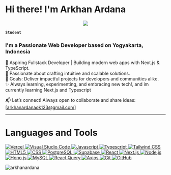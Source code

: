 # Hi there! I'm Arkhan Ardana

<div align="center">
  <img src="https://user-images.githubusercontent.com/22107794/139580686-887df369-edb8-4bc8-b607-4fbf6d7e4866.gif">
</div>

**`Student`**

### I'm a Passionate Web Developer based on Yogyakarta, Indonesia

🌟 Aspiring Fullstack Developer | Building modern web apps with Next.js & TypeScript.
<br/>
🚀 Passionate about crafting intuitive and scalable solutions.
<br/>
🎯 Goals: Deliver impactful projects for developers and communities alike.
<br/>
✨ Always learning, experimenting, and embracing new tech!, and im currently learning Next.js
   and Typescript
<br/>

📬 Let’s connect! Always open to collaborate and share ideas: [arkhanardanaok123@gmail.com]

---

# Languages and Tools


<p align="left">
  <a href="https://vercel.com" target="_blank">
    <img src="https://img.shields.io/badge/Vercel-%23000000.svg?logo=vercel&logoColor=white" alt="Vercel" />
  </a>
  <a href="https://code.visualstudio.com/" target="_blank">
    <img src="https://custom-icon-badges.demolab.com/badge/Visual%20Studio%20Code-0078d7.svg?logo=vsc&logoColor=white" alt="Visual Studio Code" />
  </a>
  <a href="#" target="_blank">
    <img src="https://img.shields.io/badge/JavaScript-F7DF1E?logo=javascript&logoColor=000" alt="Javascript" />
  </a>
  <a href="#" target="_blank">
    <img src="https://img.shields.io/badge/TypeScript-3178C6?logo=typescript&logoColor=fff" alt="Typescript" />
  </a>
  <a href="https://tailwindcss.com/" target="_blank">
    <img src="https://img.shields.io/badge/Tailwind%20CSS-%2338B2AC.svg?logo=tailwind-css&logoColor=white" alt="Tailwind CSS" />
  </a>
   <a href="#" target="_blank">
    <img src="https://img.shields.io/badge/HTML5-E34F26?logo=html5&logoColor=white" alt="HTML5" />
  </a>
  <a href="#" target="_blank">
    <img src="https://img.shields.io/badge/CSS-1572B6?logo=css3&logoColor=fff" alt="CSS" />
  </a>
  <a href="https://www.postgresql.org/" target="_blank">
    <img src="https://img.shields.io/badge/Postgres-%23316192.svg?logo=postgresql&logoColor=white" alt="PostgreSQL" />
  </a>
  <a href="https://supabase.com/" target="_blank">
    <img src="https://img.shields.io/badge/Supabase-3FCF8E?logo=supabase&logoColor=fff" alt="Supabase" />
  </a>
  <a href="https://react.dev" target="_blank">
    <img src="https://img.shields.io/badge/React-%2320232a.svg?logo=react&logoColor=%2361DAFB" alt="React" />
  </a>
  <a href="https://nextjs.org" target="_blank">
    <img src="https://img.shields.io/badge/Next.js-000?logo=next.js&logoColor=white" alt="Next.js" />
  </a>
  <a href="https://nodejs.org/" target="_blank">
    <img src="https://img.shields.io/badge/Node.js-339933?logo=nodedotjs&logoColor=white" alt="Node.js" />
  </a>
  <a href="https://hono.dev" target="_blank">
    <img src="https://img.shields.io/badge/Hono-E36002?logo=hono&logoColor=fff" alt="Hono.js" />
  </a>
  <a href="https://www.mysql.com/" target="_blank">
    <img src="https://img.shields.io/badge/MySQL-005C84?logo=mysql&logoColor=white" alt="MySQL" />
  </a>
    <a href="https://tanstack.com/query/latest" target="_blank">
    <img src="https://img.shields.io/badge/React_Query-FF4154?logo=react-query&logoColor=white" alt="React Query" />
  </a>
  <a href="https://axios-http.com/" target="_blank">
    <img src="https://img.shields.io/badge/Axios-5A29E4?logo=axios&logoColor=white" alt="Axios" />
  </a>
  <a href="https://git-scm.com/" target="_blank">
    <img src="https://img.shields.io/badge/Git-F05032?logo=git&logoColor=white" alt="Git" />
  </a>
  <a href="https://github.com/" target="_blank">
    <img src="https://img.shields.io/badge/GitHub-181717?logo=github&logoColor=white" alt="GitHub" />
  </a>
</p>

<p><img align="left" src="https://github-readme-stats.vercel.app/api/top-langs?username=arkhanardana&show_icons=true&locale=en&layout=compact" alt="arkhanardana" /></p>
